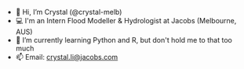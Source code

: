- 👋 Hi, I’m Crystal (@crystal-melb)
- 💻 I'm an Intern Flood Modeller & Hydrologist at Jacobs (Melbourne, AUS)
- 🌱 I’m currently learning Python and R, but don't hold me to that too much
- 📫 Email: crystal.li@jacobs.com

<!---
crystal-melb/crystal-melb is a ✨ special ✨ repository because its `README.md` (this file) appears on your GitHub profile.
You can click the Preview link to take a look at your changes.
--->

